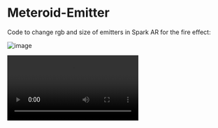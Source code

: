 # Meteroid-Emitter
Code to change rgb and size of emitters in Spark AR for the fire effect: 

![image](https://user-images.githubusercontent.com/50753891/106316604-c7421c80-624b-11eb-8c3e-37e218e10ba7.png)

![video](https://user-images.githubusercontent.com/50753891/106396396-5edb7280-63e6-11eb-9ddf-4abea012c988.MOV)
